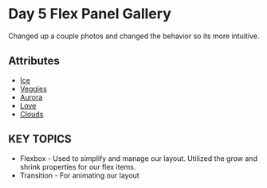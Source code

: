 # Day 5 Flex Panel Gallery 

Changed up a couple photos and changed the behavior so its more intuitive. 

## Attributes

* [Ice](https://images.unsplash.com/photo-1517032880222-1afedf8c9d0d?q=80&w=2572&auto=format&fit=crop&ixlib=rb-4.0.3&ixid=M3wxMjA3fDB8MHxwaG90by1wYWdlfHx8fGVufDB8fHx8fA%3D%3D)
* [Veggies](https://images.unsplash.com/photo-1464297162577-f5295c892194?q=80&w=1470&auto=format&fit=crop&ixlib=rb-4.0.3&ixid=M3wxMjA3fDB8MHxwaG90by1wYWdlfHx8fGVufDB8fHx8fA%3D%3D)
* [Aurora](https://images.unsplash.com/photo-1517411032315-54ef2cb783bb?q=80&w=1530&auto=format&fit=crop&ixlib=rb-4.0.3&ixid=M3wxMjA3fDB8MHxwaG90by1wYWdlfHx8fGVufDB8fHx8fA%3D%3D)
* [Love](https://images.unsplash.com/photo-1516589178581-6cd7833ae3b2?q=80&w=2574&auto=format&fit=crop&ixlib=rb-4.0.3&ixid=M3wxMjA3fDB8MHxwaG90by1wYWdlfHx8fGVufDB8fHx8fA%3D%3D)
* [Clouds](https://source.unsplash.com/3MNzGlQM7qs/1500x1500)

## KEY TOPICS

* Flexbox - Used to simplify and manage our layout. Utilized the grow and shrink properties for our flex items. 
* Transition - For animating our layout

